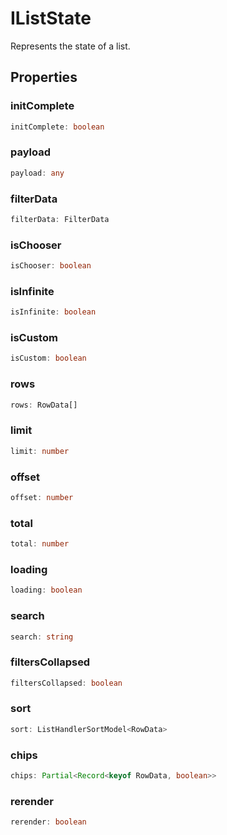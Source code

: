 # IListState

Represents the state of a list.

## Properties

### initComplete

```ts
initComplete: boolean
```

### payload

```ts
payload: any
```

### filterData

```ts
filterData: FilterData
```

### isChooser

```ts
isChooser: boolean
```

### isInfinite

```ts
isInfinite: boolean
```

### isCustom

```ts
isCustom: boolean
```

### rows

```ts
rows: RowData[]
```

### limit

```ts
limit: number
```

### offset

```ts
offset: number
```

### total

```ts
total: number
```

### loading

```ts
loading: boolean
```

### search

```ts
search: string
```

### filtersCollapsed

```ts
filtersCollapsed: boolean
```

### sort

```ts
sort: ListHandlerSortModel<RowData>
```

### chips

```ts
chips: Partial<Record<keyof RowData, boolean>>
```

### rerender

```ts
rerender: boolean
```
